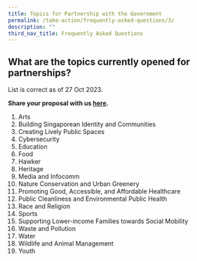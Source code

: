 ```yaml
---
title: Topics for Partnership with the Government
permalink: /take-action/frequently-asked-questions/3/
description: ""
third_nav_title: Frequently Asked Questions
---
```

## What are the topics currently opened for partnerships? 

List is correct as of 27 Oct 2023. 

**Share your proposal with us [here](https://go.gov.sg/sgpostageform).**

1. Arts
2. Building Singaporean Identity and Communities
3. Creating Lively Public Spaces
4. Cybersecurity
5. Education
6. Food
7. Hawker
8. Heritage
9. Media and Infocomm
10. Nature Conservation and Urban Greenery
11. Promoting Good, Accessible, and Affordable Healthcare
12. Public Cleanliness and Environmental Public Health
13. Race and Religion
14. Sports
15. Supporting Lower-income Families towards Social Mobility
16. Waste and Pollution
17. Water
18. Wildlife and Animal Management
19. Youth